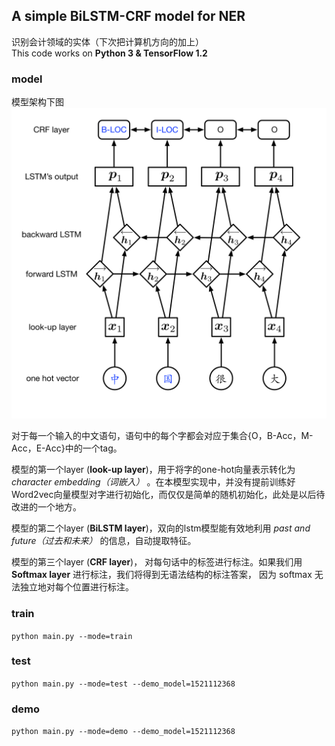 ## A simple BiLSTM-CRF model for NER
识别会计领域的实体（下次把计算机方向的加上）  
This code works on __Python 3 & TensorFlow 1.2__ 
### model
模型架构下图
![Network](./pics/pic1.png)

对于每一个输入的中文语句，语句中的每个字都会对应于集合{O，B-Acc，M-Acc，E-Acc}中的一个tag。

模型的第一个layer (__look-up layer__)，用于将字的one-hot向量表示转化为 *character embedding（词嵌入）* 。在本模型实现中，并没有提前训练好Word2vec向量模型对字进行初始化，而仅仅是简单的随机初始化，此处是以后待改进的一个地方。

模型的第二个layer (__BiLSTM layer__)，双向的lstm模型能有效地利用 *past and future（过去和未来）* 的信息，自动提取特征。

模型的第三个layer (__CRF layer__)， 对每句话中的标签进行标注。如果我们用 __Softmax layer__ 进行标注，我们将得到无语法结构的标注答案， 因为 softmax 无法独立地对每个位置进行标注。

### train

`python main.py --mode=train `

### test

`python main.py --mode=test --demo_model=1521112368`

### demo

`python main.py --mode=demo --demo_model=1521112368`

